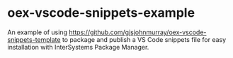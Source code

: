 # oex-vscode-snippets-example
An example of using https://github.com/gjsjohnmurray/oex-vscode-snippets-template to package and publish a VS Code snippets file for easy installation with InterSystems Package Manager.
